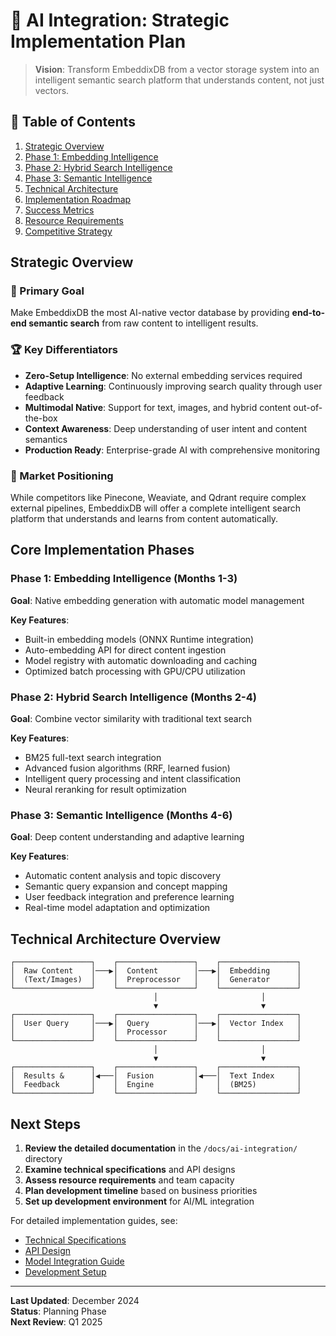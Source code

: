 # 🤖 AI Integration: Strategic Implementation Plan

> **Vision**: Transform EmbeddixDB from a vector storage system into an intelligent semantic search platform that understands content, not just vectors.

## 📖 Table of Contents

1. [Strategic Overview](#strategic-overview)
2. [Phase 1: Embedding Intelligence](#phase-1-embedding-intelligence)
3. [Phase 2: Hybrid Search Intelligence](#phase-2-hybrid-search-intelligence)
4. [Phase 3: Semantic Intelligence](#phase-3-semantic-intelligence)
5. [Technical Architecture](#technical-architecture)
6. [Implementation Roadmap](#implementation-roadmap)
7. [Success Metrics](#success-metrics)
8. [Resource Requirements](#resource-requirements)
9. [Competitive Strategy](#competitive-strategy)

## Strategic Overview

### 🎯 Primary Goal
Make EmbeddixDB the most AI-native vector database by providing **end-to-end semantic search** from raw content to intelligent results.

### 🏆 Key Differentiators
- **Zero-Setup Intelligence**: No external embedding services required
- **Adaptive Learning**: Continuously improving search quality through user feedback
- **Multimodal Native**: Support for text, images, and hybrid content out-of-the-box
- **Context Awareness**: Deep understanding of user intent and content semantics
- **Production Ready**: Enterprise-grade AI with comprehensive monitoring

### 🎪 Market Positioning
While competitors like Pinecone, Weaviate, and Qdrant require complex external pipelines, EmbeddixDB will offer a complete intelligent search platform that understands and learns from content automatically.

## Core Implementation Phases

### Phase 1: Embedding Intelligence (Months 1-3)
**Goal**: Native embedding generation with automatic model management

**Key Features**:
- Built-in embedding models (ONNX Runtime integration)
- Auto-embedding API for direct content ingestion
- Model registry with automatic downloading and caching
- Optimized batch processing with GPU/CPU utilization

### Phase 2: Hybrid Search Intelligence (Months 2-4)
**Goal**: Combine vector similarity with traditional text search

**Key Features**:
- BM25 full-text search integration
- Advanced fusion algorithms (RRF, learned fusion)
- Intelligent query processing and intent classification
- Neural reranking for result optimization

### Phase 3: Semantic Intelligence (Months 4-6)
**Goal**: Deep content understanding and adaptive learning

**Key Features**:
- Automatic content analysis and topic discovery
- Semantic query expansion and concept mapping
- User feedback integration and preference learning
- Real-time model adaptation and optimization

## Technical Architecture Overview

```
┌─────────────────┐    ┌─────────────────┐    ┌─────────────────┐
│  Raw Content    │───▶│  Content        │───▶│  Embedding      │
│  (Text/Images)  │    │  Preprocessor   │    │  Generator      │
└─────────────────┘    └─────────────────┘    └─────────────────┘
                                │                       │
                                ▼                       ▼
┌─────────────────┐    ┌─────────────────┐    ┌─────────────────┐
│  User Query     │───▶│  Query          │───▶│  Vector Index   │
│                 │    │  Processor      │    │                 │
└─────────────────┘    └─────────────────┘    └─────────────────┘
                                │                       │
                                ▼                       ▼
┌─────────────────┐    ┌─────────────────┐    ┌─────────────────┐
│  Results &      │◀───│  Fusion         │◀───│  Text Index     │
│  Feedback       │    │  Engine         │    │  (BM25)         │
└─────────────────┘    └─────────────────┘    └─────────────────┘
```

## Next Steps

1. **Review the detailed documentation** in the `/docs/ai-integration/` directory
2. **Examine technical specifications** and API designs
3. **Assess resource requirements** and team capacity
4. **Plan development timeline** based on business priorities
5. **Set up development environment** for AI/ML integration

For detailed implementation guides, see:
- [Technical Specifications](./ai-integration/technical-specs.md)
- [API Design](./ai-integration/api-design.md)
- [Model Integration Guide](./ai-integration/model-integration.md)
- [Development Setup](./ai-integration/development-setup.md)

---

**Last Updated**: December 2024  
**Status**: Planning Phase  
**Next Review**: Q1 2025
